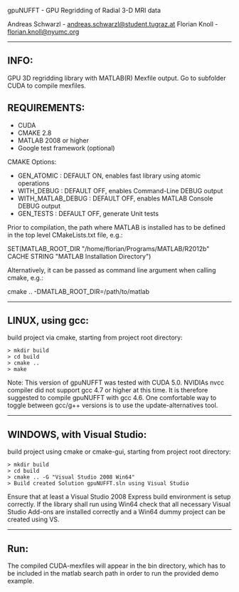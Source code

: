 gpuNUFFT - GPU Regridding of Radial 3-D MRI data

Andreas Schwarzl - andreas.schwarzl@student.tugraz.at
Florian Knoll - florian.knoll@nyumc.org

-------------------------------------------------------------------------------
INFO:
-------------------------------------------------------------------------------
GPU 3D regridding library with MATLAB(R) Mexfile output.
Go to subfolder CUDA to compile mexfiles.

REQUIREMENTS:
-------------------------------------------------------------------------------

- CUDA
- CMAKE 2.8
- MATLAB 2008 or higher
- Google test framework (optional)

CMAKE Options:

- GEN_ATOMIC        : DEFAULT ON, enables fast library using atomic operations
- WITH_DEBUG        : DEFAULT OFF, enables Command-Line DEBUG output
- WITH_MATLAB_DEBUG : DEFAULT OFF, enables MATLAB Console DEBUG output
- GEN_TESTS         : DEFAULT OFF, generate Unit tests

Prior to compilation, the path where MATLAB is installed has to be defined in the top level CMakeLists.txt file, e.g.:

SET(MATLAB_ROOT_DIR "/home/florian/Programs/MATLAB/R2012b" CACHE STRING "MATLAB Installation Directory")

Alternatively, it can be passed as command line argument when calling cmake, e.g.:

cmake .. -DMATLAB_ROOT_DIR=/path/to/matlab

-------------------------------------------------------------------------------
LINUX, using gcc:
-------------------------------------------------------------------------------

build project via cmake, starting from project root directory:

    > mkdir build
    > cd build
    > cmake ..
    > make
	
Note: This version of gpuNUFFT was tested with CUDA 5.0. NVIDIAs nvcc compiler did not support gcc 4.7 or higher at this time. It is therefore suggested to compile gpuNUFFT with gcc 4.6. One comfortable way to toggle between gcc/g++ versions is to use the update-alternatives tool.

-------------------------------------------------------------------------------
WINDOWS, with Visual Studio:
-------------------------------------------------------------------------------
build project using cmake or cmake-gui, starting from project root directory:

    > mkdir build 
    > cd build
    > cmake .. -G "Visual Studio 2008 Win64" 
    > Build created Solution gpuNUFFT.sln using Visual Studio

Ensure that at least a Visual Studio 2008 Express build environment is setup correctly.
If the library shall run using Win64 check that all necessary Visual Studio Add-ons are
installed correctly and a Win64 dummy project can be created using VS.

-------------------------------------------------------------------------------
Run:
-------------------------------------------------------------------------------
The compiled CUDA-mexfiles will appear in the bin directory, which has to be included in the matlab search path in order to run the provided demo example.
